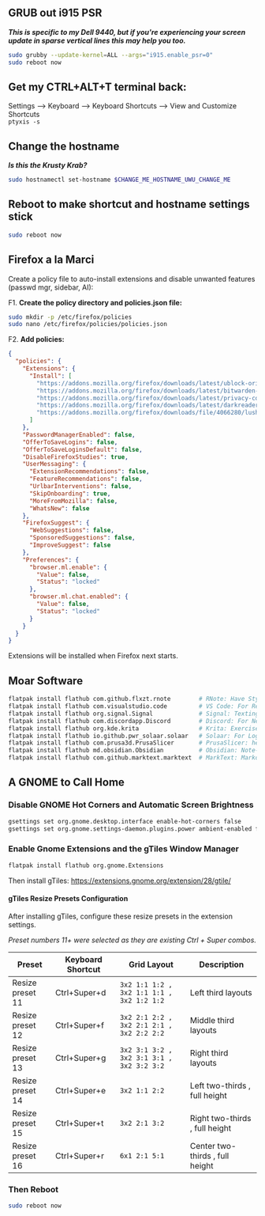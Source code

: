 ## GRUB out i915 PSR
  _**This is specific to my Dell 9440, but if you're experiencing your screen update in sparse vertical lines this may help you too.**_ 
   ```bash
   sudo grubby --update-kernel=ALL --args="i915.enable_psr=0"
   sudo reboot now
   ```

## Get my CTRL+ALT+T terminal back:
   Settings --> Keyboard --> Keyboard Shortcuts --> View and Customize Shortcuts \
   `ptyxis -s`

## Change the hostname
   _**Is this the Krusty Krab?**_
   ```bash
   sudo hostnamectl set-hostname $CHANGE_ME_HOSTNAME_UWU_CHANGE_ME
   ```

## Reboot to make shortcut and hostname settings stick
  ```bash
  sudo reboot now
  ```

## Firefox a la Marci

Create a policy file to auto-install extensions and disable unwanted features (passwd mgr, sidebar, AI):

F1. **Create the policy directory and policies.json file:**
   ```bash
   sudo mkdir -p /etc/firefox/policies
   sudo nano /etc/firefox/policies/policies.json
   ```

F2. **Add policies:**
  ```json
  {
    "policies": {
      "Extensions": {
        "Install": [
          "https://addons.mozilla.org/firefox/downloads/latest/ublock-origin/latest.xpi",
          "https://addons.mozilla.org/firefox/downloads/latest/bitwarden-password-manager/latest.xpi",
          "https://addons.mozilla.org/firefox/downloads/latest/privacy-com/latest.xpi",
          "https://addons.mozilla.org/firefox/downloads/latest/darkreader/latest.xpi",
          "https://addons.mozilla.org/firefox/downloads/file/4066280/lush_bold-2.1.xpi"
        ]
      },
      "PasswordManagerEnabled": false,
      "OfferToSaveLogins": false,
      "OfferToSaveLoginsDefault": false,
      "DisableFirefoxStudies": true,
      "UserMessaging": {
        "ExtensionRecommendations": false,
        "FeatureRecommendations": false,
        "UrlbarInterventions": false,
        "SkipOnboarding": true,
        "MoreFromMozilla": false,
        "WhatsNew": false
      },
      "FirefoxSuggest": {
        "WebSuggestions": false,
        "SponsoredSuggestions": false,
        "ImproveSuggest": false
      },
      "Preferences": {
        "browser.ml.enable": {
          "Value": false,
          "Status": "locked"
        },
        "browser.ml.chat.enabled": {
          "Value": false,
          "Status": "locked"
        }
      }
    }
  }
  ```

Extensions will be installed when Firefox next starts.

## Moar Software

  ```bash
  flatpak install flathub com.github.flxzt.rnote        # RNote: Have Stylus, Will Draw
  flatpak install flathub com.visualstudio.code         # VS Code: For Reasons
  flatpak install flathub org.signal.Signal             # Signal: Texting a la Hegseth
  flatpak install flathub com.discordapp.Discord        # Discord: For Nerds (Like Me)
  flatpak install flathub org.kde.krita                 # Krita: Exercise the Stylus
  flatpak install flathub io.github.pwr_solaar.solaar   # Solaar: For Logitech Unifying & Bolt
  flatpak install flathub com.prusa3d.PrusaSlicer       # PrusaSlicer: he must slice
  flatpak install flathub md.obsidian.Obsidian          # Obsidian: Note-taking
  flatpak install flathub com.github.marktext.marktext  # MarkText: Markdown Editor
  ```
## A GNOME to Call Home
### Disable GNOME Hot Corners and Automatic Screen Brightness
  ```bash
  gsettings set org.gnome.desktop.interface enable-hot-corners false
  gsettings set org.gnome.settings-daemon.plugins.power ambient-enabled false
  ```
### Enable Gnome Extensions and the gTiles Window Manager
  ```bash
  flatpak install flathub org.gnome.Extensions
  ```
  Then install gTiles: https://extensions.gnome.org/extension/28/gtile/

  #### gTiles Resize Presets Configuration
  After installing gTiles, configure these resize presets in the extension settings.
  
  _Preset numbers 11+ were selected as they are existing Ctrl + Super combos._

  | Preset | Keyboard Shortcut | Grid Layout | Description |
  |--------|------------------|-------------|-------------|
  | Resize preset 11 | Ctrl+Super+d | `3x2 1:1 1:2 , 3x2 1:1 1:1 , 3x2 1:2 1:2` | Left third layouts |
  | Resize preset 12 | Ctrl+Super+f | `3x2 2:1 2:2 , 3x2 2:1 2:1 , 3x2 2:2 2:2` | Middle third layouts |
  | Resize preset 13 | Ctrl+Super+g | `3x2 3:1 3:2 , 3x2 3:1 3:1 , 3x2 3:2 3:2` | Right third layouts |
  | Resize preset 14 | Ctrl+Super+e | `3x2 1:1 2:2` | Left two-thirds , full height |
  | Resize preset 15 | Ctrl+Super+t | `3x2 2:1 3:2` | Right two-thirds , full height |
  | Resize preset 16 | Ctrl+Super+r | `6x1 2:1 5:1` | Center two-thirds , full height |

### Then Reboot
  ```bash
  sudo reboot now
  ```

